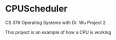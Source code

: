 # CPUScheduler

CS 376 Operating Systems with Dr. Wu Project 2

This project is an example of how a CPU is working
